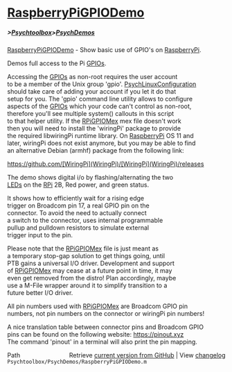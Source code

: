 # [RaspberryPiGPIODemo](RaspberryPiGPIODemo)
##### >[Psychtoolbox](Psychtoolbox)>[PsychDemos](PsychDemos)

[RaspberryPiGPIODemo](RaspberryPiGPIODemo) - Show basic use of GPIO's on [RaspberryPi](RaspberryPi).  
  
Demos full access to the Pi [GPIOs](GPIOs).  
  
Accessing the [GPIOs](GPIOs) as non-root requires the user account  
to be a member of the Unix group 'gpio'. [PsychLinuxConfiguration](PsychLinuxConfiguration)  
should take care of adding your account if you let it do that  
setup for you. The 'gpio' command line utility allows to configure  
aspects of the [GPIOs](GPIOs) which your code can't control as non-root,  
therefore you'll see multiple system() callouts in this script  
to that helper utility. If the [RPiGPIOMex](RPiGPIOMex) mex file doesn't work  
then you will need to install the 'wiringPi' package to provide  
the required libwiringPi runtime library. On [RaspberryPi](RaspberryPi) OS 11 and  
later, wiringPi does not exist anymore, but you may be able to find  
an alternative Debian (armhf) package from the following link:  
  
https://github.com/[WiringPi](WiringPi)/[WiringPi](WiringPi)/releases  
  
The demo shows digital i/o by flashing/alternating the two  
[LEDs](LEDs) on the [RPi](RPi) 2B, Red power, and green status.  
  
It shows how to efficiently wait for a rising edge  
trigger on Broadcom pin 17, a real GPIO pin on the  
connector. To avoid the need to actually connect  
a switch to the connector, uses internal programmable  
pullup and pulldown resistors to simulate external  
trigger input to the pin.  
  
Please note that the [RPiGPIOMex](RPiGPIOMex) file is just meant as  
a temporary stop-gap solution to get things going, until  
PTB gains a universal I/O driver. Development and support  
of [RPiGPIOMex](RPiGPIOMex) may cease at a future point in time, it may  
even get removed from the distro! Plan accordingly, maybe  
use a M-File wrapper around it to simplify transition to a  
future better I/O driver.  
  
All pin numbers used with [RPiGPIOMex](RPiGPIOMex) are Broadcom GPIO pin  
numbers, not pin numbers on the connector or wiringPi pin numbers!  
  
A nice translation table between connector pins and Broadcom GPIO  
pins can be found on the following website: https://pinout.xyz  
The command 'pinout' in a terminal will also print the pin mapping.  
  




<div class="code_header" style="text-align:right;">
  <span style="float:left;">Path&nbsp;&nbsp;</span> <span class="counter">Retrieve <a href=
  "https://raw.github.com/Psychtoolbox-3/Psychtoolbox-3/beta/Psychtoolbox/PsychDemos/RaspberryPiGPIODemo.m">current version from GitHub</a> | View <a href=
  "https://github.com/Psychtoolbox-3/Psychtoolbox-3/commits/beta/Psychtoolbox/PsychDemos/RaspberryPiGPIODemo.m">changelog</a></span>
</div>
<div class="code">
  <code>Psychtoolbox/PsychDemos/RaspberryPiGPIODemo.m</code>
</div>

